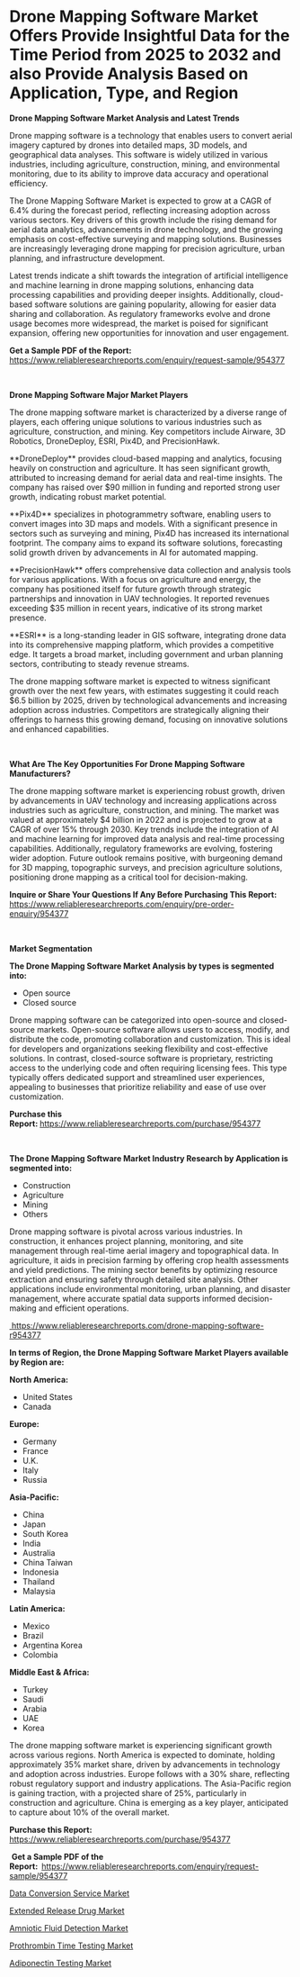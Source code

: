 <p><h1>Drone Mapping Software Market Offers Provide Insightful Data for the Time Period from 2025 to 2032 and also Provide Analysis Based on Application, Type, and Region</h1></p><p><strong>Drone Mapping Software Market Analysis and Latest Trends</strong></p>
<p><p>Drone mapping software is a technology that enables users to convert aerial imagery captured by drones into detailed maps, 3D models, and geographical data analyses. This software is widely utilized in various industries, including agriculture, construction, mining, and environmental monitoring, due to its ability to improve data accuracy and operational efficiency.</p><p>The Drone Mapping Software Market is expected to grow at a CAGR of 6.4% during the forecast period, reflecting increasing adoption across various sectors. Key drivers of this growth include the rising demand for aerial data analytics, advancements in drone technology, and the growing emphasis on cost-effective surveying and mapping solutions. Businesses are increasingly leveraging drone mapping for precision agriculture, urban planning, and infrastructure development.</p><p>Latest trends indicate a shift towards the integration of artificial intelligence and machine learning in drone mapping solutions, enhancing data processing capabilities and providing deeper insights. Additionally, cloud-based software solutions are gaining popularity, allowing for easier data sharing and collaboration. As regulatory frameworks evolve and drone usage becomes more widespread, the market is poised for significant expansion, offering new opportunities for innovation and user engagement.</p></p>
<p><strong>Get a Sample PDF of the Report:&nbsp;</strong> <a href="https://www.reliableresearchreports.com/enquiry/request-sample/954377?utm_campaign=7&utm_medium=2&utm_source=Github&utm_content=ia&utm_term=07032025&utm_id=drone-mapping-software">https://www.reliableresearchreports.com/enquiry/request-sample/954377</a></p>
<p>&nbsp;</p>
<p><strong>Drone Mapping Software Major Market Players</strong></p>
<p><p>The drone mapping software market is characterized by a diverse range of players, each offering unique solutions to various industries such as agriculture, construction, and mining. Key competitors include Airware, 3D Robotics, DroneDeploy, ESRI, Pix4D, and PrecisionHawk. </p><p>**DroneDeploy** provides cloud-based mapping and analytics, focusing heavily on construction and agriculture. It has seen significant growth, attributed to increasing demand for aerial data and real-time insights. The company has raised over $90 million in funding and reported strong user growth, indicating robust market potential.</p><p>**Pix4D** specializes in photogrammetry software, enabling users to convert images into 3D maps and models. With a significant presence in sectors such as surveying and mining, Pix4D has increased its international footprint. The company aims to expand its software solutions, forecasting solid growth driven by advancements in AI for automated mapping.</p><p>**PrecisionHawk** offers comprehensive data collection and analysis tools for various applications. With a focus on agriculture and energy, the company has positioned itself for future growth through strategic partnerships and innovation in UAV technologies. It reported revenues exceeding $35 million in recent years, indicative of its strong market presence.</p><p>**ESRI** is a long-standing leader in GIS software, integrating drone data into its comprehensive mapping platform, which provides a competitive edge. It targets a broad market, including government and urban planning sectors, contributing to steady revenue streams.</p><p>The drone mapping software market is expected to witness significant growth over the next few years, with estimates suggesting it could reach $6.5 billion by 2025, driven by technological advancements and increasing adoption across industries. Competitors are strategically aligning their offerings to harness this growing demand, focusing on innovative solutions and enhanced capabilities.</p></p>
<p>&nbsp;</p>
<p><strong>What Are The Key Opportunities For Drone Mapping Software Manufacturers?</strong></p>
<p><p>The drone mapping software market is experiencing robust growth, driven by advancements in UAV technology and increasing applications across industries such as agriculture, construction, and mining. The market was valued at approximately $4 billion in 2022 and is projected to grow at a CAGR of over 15% through 2030. Key trends include the integration of AI and machine learning for improved data analysis and real-time processing capabilities. Additionally, regulatory frameworks are evolving, fostering wider adoption. Future outlook remains positive, with burgeoning demand for 3D mapping, topographic surveys, and precision agriculture solutions, positioning drone mapping as a critical tool for decision-making.</p></p>
<p><strong>Inquire or Share Your Questions If Any Before Purchasing This Report:</strong> <a href="https://www.reliableresearchreports.com/enquiry/pre-order-enquiry/954377?utm_campaign=7&utm_medium=2&utm_source=Github&utm_content=ia&utm_term=07032025&utm_id=drone-mapping-software">https://www.reliableresearchreports.com/enquiry/pre-order-enquiry/954377</a></p>
<p>&nbsp;</p>
<p><strong>Market Segmentation</strong></p>
<p><strong>The Drone Mapping Software Market Analysis by types is segmented into:</strong></p>
<p><ul><li>Open source</li><li>Closed source</li></ul></p>
<p><p>Drone mapping software can be categorized into open-source and closed-source markets. Open-source software allows users to access, modify, and distribute the code, promoting collaboration and customization. This is ideal for developers and organizations seeking flexibility and cost-effective solutions. In contrast, closed-source software is proprietary, restricting access to the underlying code and often requiring licensing fees. This type typically offers dedicated support and streamlined user experiences, appealing to businesses that prioritize reliability and ease of use over customization.</p></p>
<p><strong>Purchase this Report:&nbsp;</strong><a href="https://www.reliableresearchreports.com/purchase/954377?utm_campaign=7&utm_medium=2&utm_source=Github&utm_content=ia&utm_term=07032025&utm_id=drone-mapping-software">https://www.reliableresearchreports.com/purchase/954377</a></p>
<p>&nbsp;</p>
<p><strong>The Drone Mapping Software Market Industry Research by Application is segmented into:</strong></p>
<p><ul><li>Construction</li><li>Agriculture</li><li>Mining</li><li>Others</li></ul></p>
<p><p>Drone mapping software is pivotal across various industries. In construction, it enhances project planning, monitoring, and site management through real-time aerial imagery and topographical data. In agriculture, it aids in precision farming by offering crop health assessments and yield predictions. The mining sector benefits by optimizing resource extraction and ensuring safety through detailed site analysis. Other applications include environmental monitoring, urban planning, and disaster management, where accurate spatial data supports informed decision-making and efficient operations.</p></p>
<p><a href="https://www.reliableresearchreports.com/drone-mapping-software-r954377?utm_campaign=7&utm_medium=2&utm_source=Github&utm_content=ia&utm_term=07032025&utm_id=drone-mapping-software">&nbsp;https://www.reliableresearchreports.com/drone-mapping-software-r954377</a></p>
<p><strong>In terms of Region, the Drone Mapping Software Market Players available by Region are:</strong></p>
<p>
    <p> <strong> North America: </strong>
        <ul>
            <li>United States</li>
            <li>Canada</li>
        </ul>
        </p> 
    <p> <strong> Europe: </strong>
        <ul>
            <li>Germany</li>
            <li>France</li>
            <li>U.K.</li>
            <li>Italy</li>
            <li>Russia</li>
        </ul>
        </p> 
    <p> <strong> Asia-Pacific: </strong>
        <ul>
            <li>China</li>
            <li>Japan</li>
            <li>South Korea</li>
            <li>India</li>
            <li>Australia</li>
            <li>China Taiwan</li>
            <li>Indonesia</li>
            <li>Thailand</li>
            <li>Malaysia</li>
        </ul>
        </p> 
    <p> <strong> Latin America: </strong>
        <ul>
            <li>Mexico</li>
            <li>Brazil</li>
            <li>Argentina Korea</li>
            <li>Colombia</li>
        </ul>
        </p> 
    <p> <strong> Middle East & Africa: </strong>
        <ul>
            <li>Turkey</li>
            <li>Saudi</li>
            <li>Arabia</li>
            <li>UAE</li>
            <li>Korea</li>
        </ul>
    </p>
    </p>
<p><p>The drone mapping software market is experiencing significant growth across various regions. North America is expected to dominate, holding approximately 35% market share, driven by advancements in technology and adoption across industries. Europe follows with a 30% share, reflecting robust regulatory support and industry applications. The Asia-Pacific region is gaining traction, with a projected share of 25%, particularly in construction and agriculture. China is emerging as a key player, anticipated to capture about 10% of the overall market.</p></p>
<p><strong>Purchase this Report: </strong><a href="https://www.reliableresearchreports.com/purchase/954377?utm_campaign=7&utm_medium=2&utm_source=Github&utm_content=ia&utm_term=07032025&utm_id=drone-mapping-software">https://www.reliableresearchreports.com/purchase/954377</a></p>
<p>&nbsp;<strong>Get a Sample PDF of the Report:&nbsp;&nbsp;</strong><a href="https://www.reliableresearchreports.com/enquiry/request-sample/954377?utm_campaign=7&utm_medium=2&utm_source=Github&utm_content=ia&utm_term=07032025&utm_id=drone-mapping-software">https://www.reliableresearchreports.com/enquiry/request-sample/954377</a></p>
<p><strong></strong></p>
<p><p><a href="https://github.com/jolinolooman/Market-Research-Report-List-1/blob/main/data-conversion-service-market.md?utm_campaign=7&utm_medium=2&utm_source=Github&utm_content=ia&utm_term=07032025&utm_id=drone-mapping-software">Data Conversion Service Market</a></p><p><a href="https://github.com/bufkamaiahi7/Market-Research-Report-List-1/blob/main/extended-release-drug-market.md?utm_campaign=7&utm_medium=2&utm_source=Github&utm_content=ia&utm_term=07032025&utm_id=drone-mapping-software">Extended Release Drug Market</a></p><p><a href="https://github.com/alejnaouare/Market-Research-Report-List-1/blob/main/amniotic-fluid-detection-market.md?utm_campaign=7&utm_medium=2&utm_source=Github&utm_content=ia&utm_term=07032025&utm_id=drone-mapping-software">Amniotic Fluid Detection Market</a></p><p><a href="https://github.com/fraryatena85/Market-Research-Report-List-1/blob/main/prothrombin-time-testing-market.md?utm_campaign=7&utm_medium=2&utm_source=Github&utm_content=ia&utm_term=07032025&utm_id=drone-mapping-software">Prothrombin Time Testing Market</a></p><p><a href="https://github.com/wyettillesr4/Market-Research-Report-List-1/blob/main/adiponectin-testing-market.md?utm_campaign=7&utm_medium=2&utm_source=Github&utm_content=ia&utm_term=07032025&utm_id=drone-mapping-software">Adiponectin Testing Market</a></p></p>